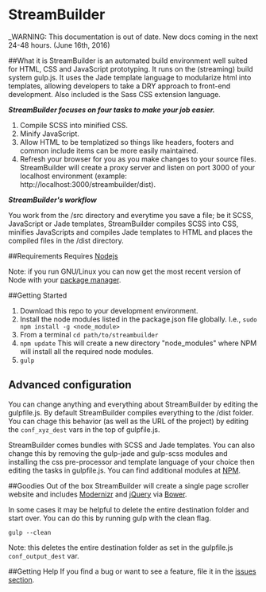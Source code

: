 # StreamBuilder

_WARNING: This documentation is out of date. New docs coming in the next 24-48 hours. (June 16th, 2016)

##What it is
StreamBuilder is an automated build environment well suited for HTML, CSS and JavaScript prototyping. It runs on the (streaming) build system gulp.js. It uses the Jade template language to modularize html into templates, allowing developers to take a DRY approach to front-end development. Also included is the Sass CSS extension language.

*__StreamBuilder focuses on four tasks to make your job easier.__*

1. Compile SCSS into minified CSS.
2. Minify JavaScript.
3. Allow HTML to be templatized so things like headers, footers and common include items can be more easily maintained.
4. Refresh your browser for you as you make changes to your source files. StreamBuilder will create a proxy server and listen on port 3000 of your localhost environment (example: http://localhost:3000/streambuilder/dist).

*__StreamBuilder's workflow__*

You work from the /src directory and everytime you save a file; be it SCSS, JavaScript or Jade templates, StreamBuilder compiles SCSS into CSS, minifies JavaScripts and compiles Jade templates to HTML and places the compiled files in the /dist directory.

##Requirements
Requires [Nodejs](https://nodejs.org/)

Note: if you run GNU/Linux you can now get the most recent version of Node with your [package manager](https://github.com/joyent/node/wiki/Installing-Node.js-via-package-manager).

##Getting Started
1. Download this repo to your development environment.
2. Install the node modules listed in the package.json file globally. I.e., `sudo npm install -g <node_module>`
3. From a terminal `cd path/to/streambuilder`
4. `npm update` This will create a new directory "node_modules" where NPM will install all the required node modules.
5. `gulp`

## Advanced configuration
You can change anything and everything about StreamBuilder by editing the gulpfile.js. By default StreamBuilder compiles everything to the /dist folder. You can chage this behavior (as well as the URL of the project) by editing the `conf_xyz_dest` vars in the top of gulpfile.js.

StreamBuilder comes bundles with SCSS and Jade templates. You can also change this by removing the gulp-jade and gulp-scss modules and installing the css pre-processor and template language of your choice then editing the tasks in gulpfile.js. You can find additional modules at [NPM](https://www.npmjs.com/).

##Goodies
Out of the box StreamBuilder will create a single page scroller website and includes [Modernizr](http://modernizr.com/) and [jQuery](https://jquery.com/) via [Bower](http://bower.io/).

In some cases it may be helpful to delete the entire destination folder and start over. You can do this by running gulp with the clean flag.

`gulp --clean`

Note: this deletes the entire destination folder as set in the gulpfile.js `conf_output_dest` var.

##Getting Help
If you find a bug or want to see a feature, file it in the [issues section](https://github.com/prawnstar/streambuilder/issues).